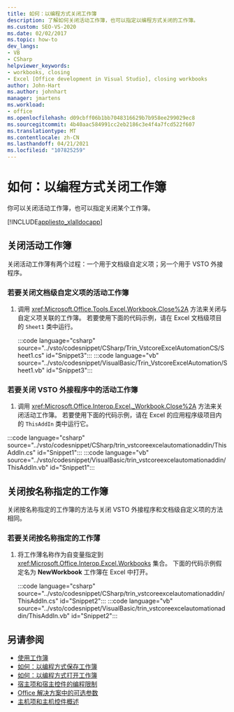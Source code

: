 ```yaml
---
title: 如何：以编程方式关闭工作簿
description: 了解如何关闭活动工作簿，也可以指定以编程方式关闭的工作簿。
ms.custom: SEO-VS-2020
ms.date: 02/02/2017
ms.topic: how-to
dev_langs:
- VB
- CSharp
helpviewer_keywords:
- workbooks, closing
- Excel [Office development in Visual Studio], closing workbooks
author: John-Hart
ms.author: johnhart
manager: jmartens
ms.workload:
- office
ms.openlocfilehash: d09cbff06b1bb7048316629b7b958ee299029ec8
ms.sourcegitcommit: 4b40aac584991cc2eb2186c3e4f4a7fcd522f607
ms.translationtype: MT
ms.contentlocale: zh-CN
ms.lasthandoff: 04/21/2021
ms.locfileid: "107825259"
---
```

# <a name="how-to-programmatically-close-workbooks"></a>如何：以编程方式关闭工作簿
  你可以关闭活动工作簿，也可以指定关闭某个工作簿。

 [!INCLUDE[appliesto_xlalldocapp](../vsto/includes/appliesto-xlalldocapp-md.md)]

## <a name="close-the-active-workbook"></a>关闭活动工作簿
 关闭活动工作薄有两个过程：一个用于文档级自定义项；另一个用于 VSTO 外接程序。

### <a name="to-close-the-active-workbook-in-a-document-level-customization"></a>若要关闭文档级自定义项的活动工作簿

1. 调用 <xref:Microsoft.Office.Tools.Excel.Workbook.Close%2A> 方法来关闭与自定义项关联的工作簿。 若要使用下面的代码示例，请在 Excel 文档级项目的 `Sheet1` 类中运行。

     :::code language="csharp" source="../vsto/codesnippet/CSharp/Trin_VstcoreExcelAutomationCS/Sheet1.cs" id="Snippet3":::
     :::code language="vb" source="../vsto/codesnippet/VisualBasic/Trin_VstcoreExcelAutomation/Sheet1.vb" id="Snippet3":::

### <a name="to-close-the-active-workbook-in-a-vsto-add-in"></a>若要关闭 VSTO 外接程序中的活动工作簿

1. 调用 <xref:Microsoft.Office.Interop.Excel._Workbook.Close%2A> 方法来关闭活动工作簿。 若要使用下面的代码示例，请在 Excel 的应用程序级项目内的 `ThisAddIn` 类中运行它。

:::code language="csharp" source="../vsto/codesnippet/CSharp/trin_vstcoreexcelautomationaddin/ThisAddIn.cs" id="Snippet1":::
:::code language="vb" source="../vsto/codesnippet/VisualBasic/trin_vstcoreexcelautomationaddin/ThisAddIn.vb" id="Snippet1":::

## <a name="close-a-workbook-that-you-specify-by-name"></a>关闭按名称指定的工作簿
 关闭按名称指定的工作簿的方法与关闭 VSTO 外接程序和文档级自定义项的方法相同。

### <a name="to-close-a-workbook-that-you-specify-by-name"></a>若要关闭按名称指定的工作薄

1. 将工作薄名称作为自变量指定到 <xref:Microsoft.Office.Interop.Excel.Workbooks> 集合。 下面的代码示例假定名为 **NewWorkbook** 工作簿在 Excel 中打开。

     :::code language="csharp" source="../vsto/codesnippet/CSharp/trin_vstcoreexcelautomationaddin/ThisAddIn.cs" id="Snippet2":::
     :::code language="vb" source="../vsto/codesnippet/VisualBasic/trin_vstcoreexcelautomationaddin/ThisAddIn.vb" id="Snippet2":::

## <a name="see-also"></a>另请参阅
- [使用工作簿](../vsto/working-with-workbooks.md)
- [如何：以编程方式保存工作簿](../vsto/how-to-programmatically-save-workbooks.md)
- [如何：以编程方式打开工作簿](../vsto/how-to-programmatically-open-workbooks.md)
- [宿主项和宿主控件的编程限制](../vsto/programmatic-limitations-of-host-items-and-host-controls.md)
- [Office 解决方案中的可选参数](../vsto/optional-parameters-in-office-solutions.md)
- [主机项和主机控件概述](../vsto/host-items-and-host-controls-overview.md)
